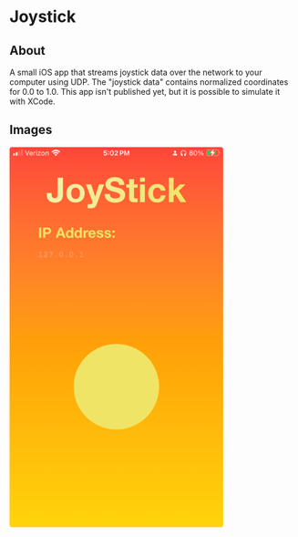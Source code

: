 # Joystick


## About
A small iOS app that streams joystick data over the network to your computer using UDP. The "joystick data" contains normalized coordinates for 0.0 to 1.0. This app isn't published yet, but it is possible to simulate it with XCode. 

## Images
![A demo of Joystick](./docs/demo.png)
